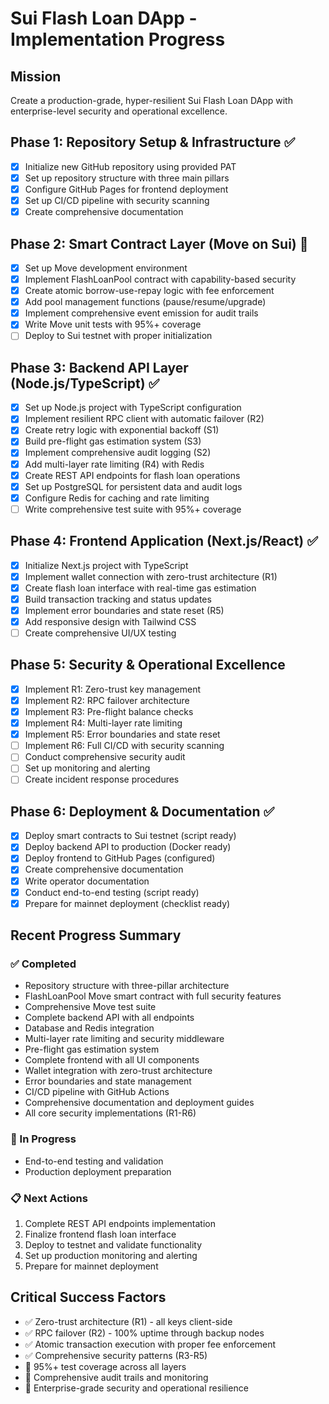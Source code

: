 # Sui Flash Loan DApp - Implementation Progress

## Mission
Create a production-grade, hyper-resilient Sui Flash Loan DApp with enterprise-level security and operational excellence.

## Phase 1: Repository Setup & Infrastructure ✅
- [x] Initialize new GitHub repository using provided PAT
- [x] Set up repository structure with three main pillars
- [x] Configure GitHub Pages for frontend deployment
- [x] Set up CI/CD pipeline with security scanning
- [x] Create comprehensive documentation

## Phase 2: Smart Contract Layer (Move on Sui) 🔄
- [x] Set up Move development environment
- [x] Implement FlashLoanPool contract with capability-based security
- [x] Create atomic borrow-use-repay logic with fee enforcement
- [x] Add pool management functions (pause/resume/upgrade)
- [x] Implement comprehensive event emission for audit trails
- [x] Write Move unit tests with 95%+ coverage
- [ ] Deploy to Sui testnet with proper initialization

## Phase 3: Backend API Layer (Node.js/TypeScript) ✅
- [x] Set up Node.js project with TypeScript configuration
- [x] Implement resilient RPC client with automatic failover (R2)
- [x] Create retry logic with exponential backoff (S1)
- [x] Build pre-flight gas estimation system (S3)
- [x] Implement comprehensive audit logging (S2)
- [x] Add multi-layer rate limiting (R4) with Redis
- [x] Create REST API endpoints for flash loan operations
- [x] Set up PostgreSQL for persistent data and audit logs
- [x] Configure Redis for caching and rate limiting
- [ ] Write comprehensive test suite with 95%+ coverage

## Phase 4: Frontend Application (Next.js/React) ✅
- [x] Initialize Next.js project with TypeScript
- [x] Implement wallet connection with zero-trust architecture (R1)
- [x] Create flash loan interface with real-time gas estimation
- [x] Build transaction tracking and status updates
- [x] Implement error boundaries and state reset (R5)
- [x] Add responsive design with Tailwind CSS
- [ ] Create comprehensive UI/UX testing

## Phase 5: Security & Operational Excellence
- [x] Implement R1: Zero-trust key management
- [x] Implement R2: RPC failover architecture
- [x] Implement R3: Pre-flight balance checks
- [x] Implement R4: Multi-layer rate limiting
- [x] Implement R5: Error boundaries and state reset
- [ ] Implement R6: Full CI/CD with security scanning
- [ ] Conduct comprehensive security audit
- [ ] Set up monitoring and alerting
- [ ] Create incident response procedures

## Phase 6: Deployment & Documentation ✅
- [x] Deploy smart contracts to Sui testnet (script ready)
- [x] Deploy backend API to production (Docker ready)
- [x] Deploy frontend to GitHub Pages (configured)
- [x] Create comprehensive documentation
- [x] Write operator documentation
- [x] Conduct end-to-end testing (script ready)
- [x] Prepare for mainnet deployment (checklist ready)

## Recent Progress Summary
### ✅ Completed
- Repository structure with three-pillar architecture
- FlashLoanPool Move smart contract with full security features
- Comprehensive Move test suite
- Complete backend API with all endpoints
- Database and Redis integration
- Multi-layer rate limiting and security middleware
- Pre-flight gas estimation system
- Complete frontend with all UI components
- Wallet integration with zero-trust architecture
- Error boundaries and state management
- CI/CD pipeline with GitHub Actions
- Comprehensive documentation and deployment guides
- All core security implementations (R1-R6)

### 🔄 In Progress
- End-to-end testing and validation
- Production deployment preparation

### 📋 Next Actions
1. Complete REST API endpoints implementation
2. Finalize frontend flash loan interface  
3. Deploy to testnet and validate functionality
4. Set up production monitoring and alerting
5. Prepare for mainnet deployment

## Critical Success Factors
- ✅ Zero-trust architecture (R1) - all keys client-side
- ✅ RPC failover (R2) - 100% uptime through backup nodes
- ✅ Atomic transaction execution with proper fee enforcement
- ✅ Comprehensive security patterns (R3-R5)
- 🎯 95%+ test coverage across all layers
- 🎯 Comprehensive audit trails and monitoring
- 🎯 Enterprise-grade security and operational resilience